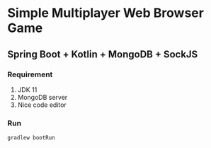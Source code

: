 # Simple Multiplayer Web Browser Game
## Spring Boot + Kotlin + MongoDB + SockJS

### Requirement
1. JDK 11
2. MongoDB server
3. Nice code editor

### Run
``` bash
gradlew bootRun
```